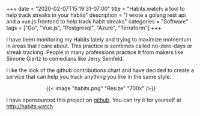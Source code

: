 +++
date = "2020-02-07T15:19:31-07:00"
title = "Habits.watch: a tool to help track streaks in your habits"
description = "I wrote a golang rest api and a vue.js frontend to help track habit streaks"
categories = "Software"
tags = ["Go", "Vue.js", "Postgresql", "Azure", "Terraform"]
+++

I have been monitoring my Habits lately and trying to maximize momentum in areas that I care about. This practice is somtimes called no-zero-days or streak tracking. People in many professions practice it from makers like Simone Giertz to comedians like Jerry Seinfeld.

I like the look of the github contributions chart and have decided to create a service that can help you track anything you like in the same style.

<center>
  {{< image "habits.png" "Resize" "700x" />}}
</center>

I have opensourced this project on [github](https://github.com/zinefer/habits). You can try it for yourself at http://habits.watch